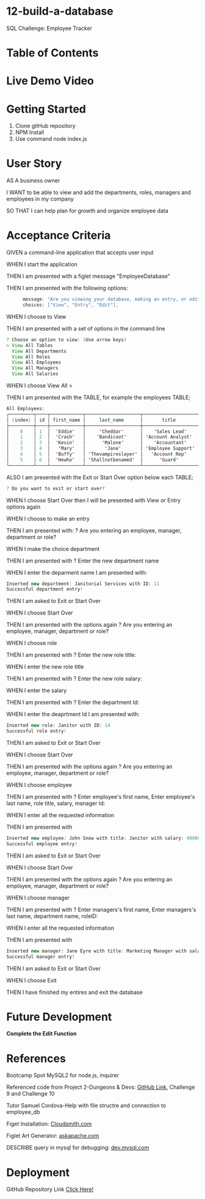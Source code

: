 # 12-build-a-database
SQL Challenge: Employee Tracker

# Table of Contents



# Live Demo Video



# Getting Started

1. Clone gitHub repository
2. NPM Install
3. Use command node index.js

# User Story

AS A business owner

I WANT to be able to view and add the departments, roles, managers and employees in my company

SO THAT I can help plan for growth and organize employee data

# Acceptance Criteria

GIVEN a command-line application that accepts user input

WHEN I start the application

THEN I am presented with a figlet message "EmployeeDatabase"

THEN I am presented with the following options: 

```java
      message: "Are you viewing your database, making an entry, or editing?",
      choices: ["View", "Entry", "Edit"],
```

WHEN I choose to View 

THEN I am presented with a set of options in the command line

```java
? Choose an option to view: (Use arrow keys)
> View All Tables
  View All Departments
  View All Roles
  View All Employees
  View All Managers
  View All Salaries
```

WHEN I choose View All <CHOICE>> 

THEN I am presented with the TABLE, for example the employees TABLE;

```java
All Employees:
┌─────────┬────┬────────────┬────────────────────┬────────────────────┬──────────┬────────────────────┐
│ (index) │ id │ first_name │     last_name      │       title        │  salary  │    manager_name    │
├─────────┼────┼────────────┼────────────────────┼────────────────────┼──────────┼────────────────────┤
│    0    │ 1  │  'Eddie'   │     'Cheddar'      │    'Sales Lead'    │ '100000' │ 'Chance TheRapper' │
│    1    │ 2  │  'Crash'   │    'Bandicoot'     │ 'Account Analyst'  │ '50000'  │    'Joe Biden'     │
│    2    │ 3  │  'Kevin'   │      'Malone'      │    'Accountant'    │ '60000'  │   'Bart Simpson'   │
│    3    │ 4  │   'Mary'   │       'Jane'       │ 'Employee Support' │ '60000'  │    'Snow White'    │
│    4    │ 5  │  'Buffy'   │ 'Thevampireslayer' │   'Account Rep'    │ '70000'  │   'Busta Rhymes'   │
│    5    │ 6  │  'Hewho'   │ 'Shallnotbenamed'  │      'Guard'       │ '40000'  │  'Stewie Griffin'  │
└─────────┴────┴────────────┴────────────────────┴────────────────────┴──────────┴────────────────────┘

```
ALSO I am presented with the Exit or Start Over option below each TABLE;

```java
? Do you want to exit or start over? 
```

WHEN I choose Start Over then I will be presented with View or Entry options again

WHEN I choose to make an entry

THEN I am presented with: ? Are you entering an employee, manager, department or role? 

WHEN I make the choice department

THEN I am presented with ? Enter the new department name

WHEN I enter the deparment name I am presented with:

```java
Inserted new department: Janitorial Services with ID: 11
Successful department entry!
```
THEN I am asked to Exit or Start Over

WHEN I choose Start Over 

THEN I am presented with the options again ? Are you entering an employee, manager, department or role? 

WHEN I choose role

THEN I am presented with ? Enter the new role title:

WHEN I enter the new role title

THEN I am presented with ? Enter the new role salary:

WHEN I enter the salary

THEN I am presented with ? Enter the department Id: 

WHEN I enter the deaprtment Id I am presented with: 

```java
Inserted new role: Janitor with ID: 14
Successful role entry!
```
THEN I am asked to Exit or Start Over

WHEN I choose Start Over 

THEN I am presented with the options again ? Are you entering an employee, manager, department or role? 

WHEN I choose employee

THEN I am presented with ? Enter employee's first name, Enter employee's last name, role title, salary, manager Id:

WHEN I enter all the requested information

THEN I am presented with 

```java
Inserted new employee: John Snow with title: Janitor with salary: 40000 with manager Id: 6 with ID: 14
Successful employee entry!
```
THEN I am asked to Exit or Start Over

WHEN I choose Start Over 

THEN I am presented with the options again ? Are you entering an employee, manager, department or role? 

WHEN I choose manager 

THEN I am presented with ? Enter managers's first name, Enter managers's last name, department name, roleID:

WHEN I enter all the requested information

THEN I am presented with

```java
Inserted new manager: Jane Eyre with title: Marketing Manager with salary: 90000 with department Id: 7 with ID: 7
Successful manager entry!
```
THEN I am asked to Exit or Start Over

WHEN I choose Exit

THEN I have finished my entires and exit the database

# Future Development

**Complete the Edit Function**

# References 

Bootcamp Spot MySQL2 for node.js, inquirer

Referenced code from Project 2-Dungeons & Devs: [GitHub Link](https://github.com/Maximilian93B/DungeonsAndDevs.git), Challenge 9 and Challenge 10

Tutor Samuel Cordova-Help with file structre and connection to employee_db

Figet Installation: [Cloudsmith.com](https://cloudsmith.com/navigator/npm/figlet?source=infosec-jobs.com&utm_term=&utm_campaign=&utm_source=google&utm_medium=cpc&hsa_acc=2785245595&hsa_cam=20960539431&hsa_grp=&hsa_ad=&hsa_src=x&hsa_tgt=&hsa_kw=&hsa_mt=&hsa_net=adwords&hsa_ver=3&gad_source=2&gclid=CjwKCAiA0PuuBhBsEiwAS7fsNWWi1hbv-sETlRUKu6WEwwsq3gBUYMxYA7ixmYlnZNLH4yIsyquGshoCl_YQAvD_BwE)

Figlet Art Generator: [askapache.com](https://www.askapache.com/online-tools/figlet-ascii/)

DESCRIBE query in mysql for debugging: [dev.mysql.com](https://https://dev.mysql.com/doc/refman/8.0/en/describe.html)

# Deployment

GitHub Repository Link [Click Here!](https://)